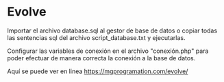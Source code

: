 # Evolve
Importar el archivo database.sql al gestor de base de datos o copiar todas las sentencias sql del archivo script_database.txt y ejecutarlas.

Configurar las variables de conexión en el archivo "conexión.php" para poder efectuar de manera correcta la conexión a la base de datos.

Aquí se puede ver en linea
https://mgprogramation.com/evolve/
